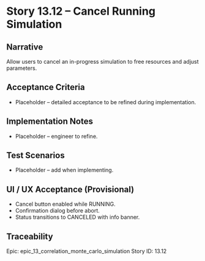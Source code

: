 # Story 13.12 – Cancel Running Simulation

## Narrative
Allow users to cancel an in-progress simulation to free resources and adjust parameters.

## Acceptance Criteria
- Placeholder – detailed acceptance to be refined during implementation.

## Implementation Notes
- Placeholder – engineer to refine.

## Test Scenarios
- Placeholder – add when implementing.

## UI / UX Acceptance (Provisional)
- Cancel button enabled while RUNNING.
- Confirmation dialog before abort.
- Status transitions to CANCELED with info banner.

## Traceability
Epic: epic_13_correlation_monte_carlo_simulation
Story ID: 13.12
